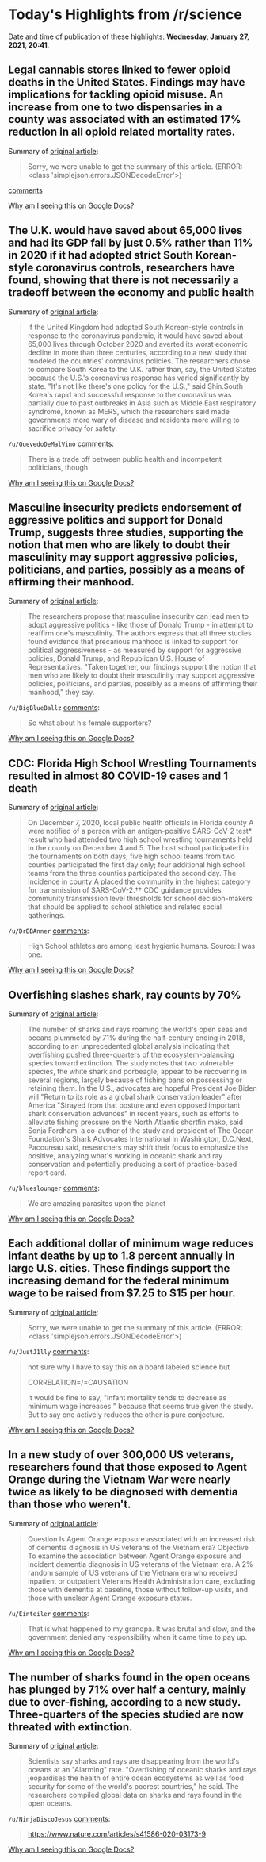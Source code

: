 # Today's Highlights from /r/science

Date and time of publication of these highlights: **Wednesday, January 27, 2021, 20:41**.

## Legal cannabis stores linked to fewer opioid deaths in the United States. Findings may have implications for tackling opioid misuse. An increase from one to two dispensaries in a county was associated with an estimated 17% reduction in all opioid related mortality rates.

Summary of [original article](https://www.eurekalert.org/pub_releases/2021-01/b-lcs012621.php):

> Sorry, we were unable to get the summary of this article. (ERROR: <class 'simplejson.errors.JSONDecodeError'>)

[comments](https://www.reddit.com/r/science/comments/l6iemw/legal_cannabis_stores_linked_to_fewer_opioid/)

[Why am I seeing this on Google Docs?](https://docs.google.com/document/d/1Dc6We63vOXIZsc0op-Bt4abqkYjXzOigalQqFxmvvbM/edit?usp=sharing)

## The U.K. would have saved about 65,000 lives and had its GDP fall by just 0.5% rather than 11% in 2020 if it had adopted strict South Korean-style coronavirus controls, researchers have found, showing that there is not necessarily a tradeoff between the economy and public health

Summary of [original article](https://academictimes.com/south-korean-style-covid-19-response-wouldve-saved-65000-lives-in-uk/):

> If the United Kingdom had adopted South Korean-style controls in response to the coronavirus pandemic, it would have saved about 65,000 lives through October 2020 and averted its worst economic decline in more than three centuries, according to a new study that modeled the countries' coronavirus policies. The researchers chose to compare South Korea to the U.K. rather than, say, the United States because the U.S.'s coronavirus response has varied significantly by state. "It's not like there's one policy for the U.S.," said Shin.South Korea's rapid and successful response to the coronavirus was partially due to past outbreaks in Asia such as Middle East respiratory syndrome, known as MERS, which the researchers said made governments more wary of disease and residents more willing to sacrifice privacy for safety.

`/u/QuevedoDeMalVino` [comments](https://www.reddit.com/r/science/comments/l65z1m/the_uk_would_have_saved_about_65000_lives_and_had/):

> There is a trade off between public health and incompetent politicians, though.

[Why am I seeing this on Google Docs?](https://docs.google.com/document/d/1Dc6We63vOXIZsc0op-Bt4abqkYjXzOigalQqFxmvvbM/edit?usp=sharing)

## Masculine insecurity predicts endorsement of aggressive politics and support for Donald Trump, suggests three studies, supporting the notion that men who are likely to doubt their masculinity may support aggressive policies, politicians, and parties, possibly as a means of affirming their manhood.

Summary of [original article](https://www.psypost.org/2021/01/men-who-are-anxious-about-their-masculinity-are-more-likely-to-support-aggressive-politics-and-to-have-voted-for-trump-59417):

> The researchers propose that masculine insecurity can lead men to adopt aggressive politics - like those of Donald Trump - in attempt to reaffirm one's masculinity. The authors express that all three studies found evidence that precarious manhood is linked to support for political aggressiveness - as measured by support for aggressive policies, Donald Trump, and Republican U.S. House of Representatives. "Taken together, our findings support the notion that men who are likely to doubt their masculinity may support aggressive policies, politicians, and parties, possibly as a means of affirming their manhood," they say.

`/u/BigBlueBallz` [comments](https://www.reddit.com/r/science/comments/l62izx/masculine_insecurity_predicts_endorsement_of/):

> So what about his female supporters?

[Why am I seeing this on Google Docs?](https://docs.google.com/document/d/1Dc6We63vOXIZsc0op-Bt4abqkYjXzOigalQqFxmvvbM/edit?usp=sharing)

## CDC: Florida High School Wrestling Tournaments resulted in almost 80 COVID-19 cases and 1 death

Summary of [original article](https://www.cdc.gov/mmwr/volumes/70/wr/mm7004e4.htm):

> On December 7, 2020, local public health officials in Florida county A were notified of a person with an antigen-positive SARS-CoV-2 test* result who had attended two high school wrestling tournaments held in the county on December 4 and 5. The host school participated in the tournaments on both days; five high school teams from two counties participated the first day only; four additional high school teams from the three counties participated the second day. The incidence in county A placed the community in the highest category for transmission of SARS-CoV-2.†† CDC guidance provides community transmission level thresholds for school decision-makers that should be applied to school athletics and related social gatherings.

`/u/DrBBAnner` [comments](https://www.reddit.com/r/science/comments/l5usap/cdc_florida_high_school_wrestling_tournaments/):

> High School athletes are among least hygienic humans. Source: I was one.

[Why am I seeing this on Google Docs?](https://docs.google.com/document/d/1Dc6We63vOXIZsc0op-Bt4abqkYjXzOigalQqFxmvvbM/edit?usp=sharing)

## Overfishing slashes shark, ray counts by 70%

Summary of [original article](https://academictimes.com/overfishing-slashes-shark-ray-counts-by-70/):

> The number of sharks and rays roaming the world's open seas and oceans plummeted by 71% during the half-century ending in 2018, according to an unprecedented global analysis indicating that overfishing pushed three-quarters of the ecosystem-balancing species toward extinction. The study notes that two vulnerable species, the white shark and porbeagle, appear to be recovering in several regions, largely because of fishing bans on possessing or retaining them. In the U.S., advocates are hopeful President Joe Biden will "Return to its role as a global shark conservation leader" after America "Strayed from that posture and even opposed important shark conservation advances" in recent years, such as efforts to alleviate fishing pressure on the North Atlantic shortfin mako, said Sonja Fordham, a co-author of the study and president of The Ocean Foundation's Shark Advocates International in Washington, D.C.Next, Pacoureau said, researchers may shift their focus to emphasize the positive, analyzing what's working in oceanic shark and ray conservation and potentially producing a sort of practice-based report card.

`/u/blueslounger` [comments](https://www.reddit.com/r/science/comments/l6gowp/overfishing_slashes_shark_ray_counts_by_70/):

> We are amazing parasites upon the planet

[Why am I seeing this on Google Docs?](https://docs.google.com/document/d/1Dc6We63vOXIZsc0op-Bt4abqkYjXzOigalQqFxmvvbM/edit?usp=sharing)

## Each additional dollar of minimum wage reduces infant deaths by up to 1.8 percent annually in large U.S. cities. These findings support the increasing demand for the federal minimum wage to be raised from $7.25 to $15 per hour.

Summary of [original article](https://www.eurekalert.org/pub_releases/2021-01/su-iim012621.php):

> Sorry, we were unable to get the summary of this article. (ERROR: <class 'simplejson.errors.JSONDecodeError'>)

`/u/JustJ1lly` [comments](https://www.reddit.com/r/science/comments/l5p2xu/each_additional_dollar_of_minimum_wage_reduces/):

> not sure why I have to say this on a board labeled science but  
> 
> CORRELATION=/=CAUSATION
> 
> It would be fine to say, "infant mortality tends to decrease as minimum wage increases " because that seems true given the study. But to say one actively reduces the other is pure conjecture.

[Why am I seeing this on Google Docs?](https://docs.google.com/document/d/1Dc6We63vOXIZsc0op-Bt4abqkYjXzOigalQqFxmvvbM/edit?usp=sharing)

## In a new study of over 300,000 US veterans, researchers found that those exposed to Agent Orange during the Vietnam War were nearly twice as likely to be diagnosed with dementia than those who weren't.

Summary of [original article](https://jamanetwork.com/journals/jamaneurology/article-abstract/2774857):

> Question Is Agent Orange exposure associated with an increased risk of dementia diagnosis in US veterans of the Vietnam era? Objective To examine the association between Agent Orange exposure and incident dementia diagnosis in US veterans of the Vietnam era. A 2% random sample of US veterans of the Vietnam era who received inpatient or outpatient Veterans Health Administration care, excluding those with dementia at baseline, those without follow-up visits, and those with unclear Agent Orange exposure status.

`/u/Einteiler` [comments](https://www.reddit.com/r/science/comments/l63aet/in_a_new_study_of_over_300000_us_veterans/):

> That is what happened to my grandpa. It was brutal and slow, and the government denied any responsibility when it came time to pay up.

[Why am I seeing this on Google Docs?](https://docs.google.com/document/d/1Dc6We63vOXIZsc0op-Bt4abqkYjXzOigalQqFxmvvbM/edit?usp=sharing)

## The number of sharks found in the open oceans has plunged by 71% over half a century, mainly due to over-fishing, according to a new study. Three-quarters of the species studied are now threated with extinction.

Summary of [original article](https://www.bbc.com/news/science-environment-55830732):

> Scientists say sharks and rays are disappearing from the world's oceans at an "Alarming" rate. "Overfishing of oceanic sharks and rays jeopardises the health of entire ocean ecosystems as well as food security for some of the world's poorest countries," he said. The researchers compiled global data on sharks and rays found in the open oceans.

`/u/NinjaDiscoJesus` [comments](https://www.reddit.com/r/science/comments/l6e04v/the_number_of_sharks_found_in_the_open_oceans_has/):

> https://www.nature.com/articles/s41586-020-03173-9

[Why am I seeing this on Google Docs?](https://docs.google.com/document/d/1Dc6We63vOXIZsc0op-Bt4abqkYjXzOigalQqFxmvvbM/edit?usp=sharing)

